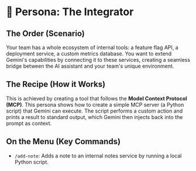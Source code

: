 # 🔌 Persona: The Integrator

## The Order (Scenario)
Your team has a whole ecosystem of internal tools: a feature flag API, a deployment service, a custom metrics database. You want to extend Gemini's capabilities by connecting it to these services, creating a seamless bridge between the AI assistant and your team's unique environment.

## The Recipe (How it Works)
This is achieved by creating a tool that follows the **Model Context Protocol (MCP)**. This persona shows how to create a simple MCP server (a Python script) that Gemini can execute. The script performs a custom action and prints a result to standard output, which Gemini then injects back into the prompt as context.

## On the Menu (Key Commands)
*   `/add-note`: Adds a note to an internal notes service by running a local Python script.